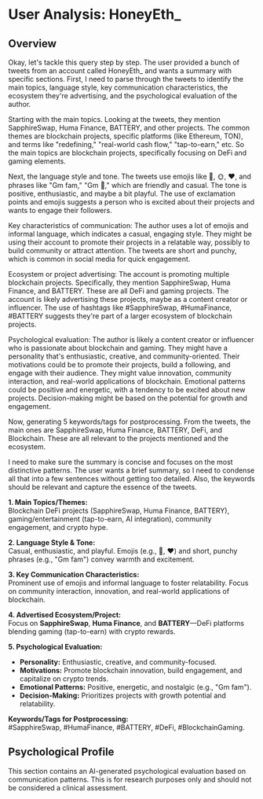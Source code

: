 # User Analysis: HoneyEth_

## Overview

<think>
Okay, let's tackle this query step by step. The user provided a bunch of tweets from an account called HoneyEth_ and wants a summary with specific sections. First, I need to parse through the tweets to identify the main topics, language style, key communication characteristics, the ecosystem they're advertising, and the psychological evaluation of the author.

Starting with the main topics. Looking at the tweets, they mention SapphireSwap, Huma Finance, BATTERY, and other projects. The common themes are blockchain projects, specific platforms (like Ethereum, TON), and terms like "redefining," "real-world cash flow," "tap-to-earn," etc. So the main topics are blockchain projects, specifically focusing on DeFi and gaming elements.

Next, the language style and tone. The tweets use emojis like 🫶, 🌞, ♥️, and phrases like "Gm fam," "Gm 🫶," which are friendly and casual. The tone is positive, enthusiastic, and maybe a bit playful. The use of exclamation points and emojis suggests a person who is excited about their projects and wants to engage their followers.

Key characteristics of communication: The author uses a lot of emojis and informal language, which indicates a casual, engaging style. They might be using their account to promote their projects in a relatable way, possibly to build community or attract attention. The tweets are short and punchy, which is common in social media for quick engagement.

Ecosystem or project advertising: The account is promoting multiple blockchain projects. Specifically, they mention SapphireSwap, Huma Finance, and BATTERY. These are all DeFi and gaming projects. The account is likely advertising these projects, maybe as a content creator or influencer. The use of hashtags like #SapphireSwap, #HumaFinance, #BATTERY suggests they're part of a larger ecosystem of blockchain projects.

Psychological evaluation: The author is likely a content creator or influencer who is passionate about blockchain and gaming. They might have a personality that's enthusiastic, creative, and community-oriented. Their motivations could be to promote their projects, build a following, and engage with their audience. They might value innovation, community interaction, and real-world applications of blockchain. Emotional patterns could be positive and energetic, with a tendency to be excited about new projects. Decision-making might be based on the potential for growth and engagement.

Now, generating 5 keywords/tags for postprocessing. From the tweets, the main ones are SapphireSwap, Huma Finance, BATTERY, DeFi, and Blockchain. These are all relevant to the projects mentioned and the ecosystem.

I need to make sure the summary is concise and focuses on the most distinctive patterns. The user wants a brief summary, so I need to condense all that into a few sentences without getting too detailed. Also, the keywords should be relevant and capture the essence of the tweets.
</think>

**1. Main Topics/Themes:**  
Blockchain DeFi projects (SapphireSwap, Huma Finance, BATTERY), gaming/entertainment (tap-to-earn, AI integration), community engagement, and crypto hype.  

**2. Language Style & Tone:**  
Casual, enthusiastic, and playful. Emojis (e.g., 🫶, ♥️) and short, punchy phrases (e.g., "Gm fam") convey warmth and excitement.  

**3. Key Communication Characteristics:**  
Prominent use of emojis and informal language to foster relatability. Focus on community interaction, innovation, and real-world applications of blockchain.  

**4. Advertised Ecosystem/Project:**  
Focus on **SapphireSwap**, **Huma Finance**, and **BATTERY**—DeFi platforms blending gaming (tap-to-earn) with crypto rewards.  

**5. Psychological Evaluation:**  
- **Personality:** Enthusiastic, creative, and community-focused.  
- **Motivations:** Promote blockchain innovation, build engagement, and capitalize on crypto trends.  
- **Emotional Patterns:** Positive, energetic, and nostalgic (e.g., "Gm fam").  
- **Decision-Making:** Prioritizes projects with growth potential and relatability.  

**Keywords/Tags for Postprocessing:**  
#SapphireSwap, #HumaFinance, #BATTERY, #DeFi, #BlockchainGaming.

## Psychological Profile

This section contains an AI-generated psychological evaluation based on communication patterns. This is for research purposes only and should not be considered a clinical assessment.